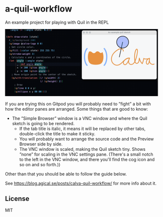 # a-quil-workflow

An example project for playing with Quil in the REPL

![](inline-def-quil-loop.gif)

If you are trying this on Gitpod you will probably need to ”fight” a bit with how the editor panes are arranged. Some things that are good to know:

* The ”Simple Browser” window is a VNC window and where the Quil sketch is going to be rendered.
   * If the tab title is italic, it means it will be replaced by other tabs, double-click the title to make it sticky.
   * You will probably want to arrange the source code and the Preview Browser side by side.
   * The VNC window is scaled, making the Quil sketch tiny. Shows ”none” for scaling in the VNC settings pane. (There's a small notch to the left in the VNC window, and there you'll find the cog icon and so on and so forth.))

Other than that you should be able to follow the guide below.

See https://blog.agical.se/posts/calva-quil-workflow/ for more info about it.

## License

MIT